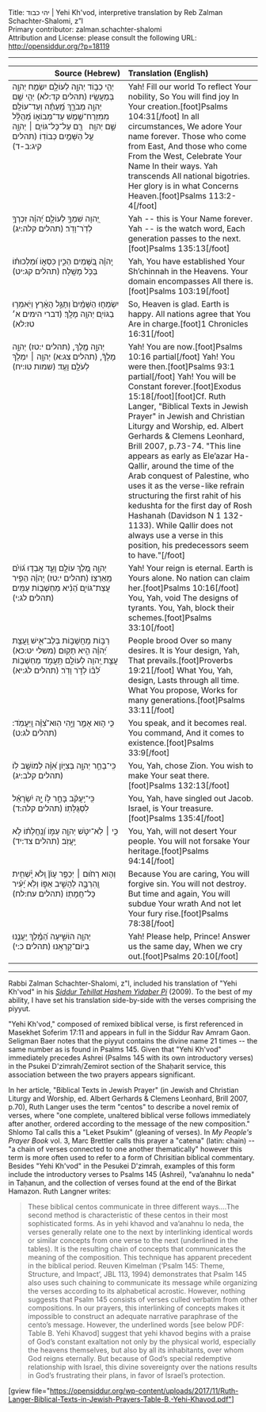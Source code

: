 <html>
<head></head>
<body>
Title: יהי כבוד | Yehi Kh'vod, interpretive translation by Reb Zalman Schachter-Shalomi, z”l<br />
Primary contributor: zalman.schachter-shalomi<br />
Attribution and License: please consult the following URL: <a href="http://opensiddur.org/?p=18119">http://opensiddur.org/?p=18119</a>
<p />
<hr />

<table style="margin-left: auto;margin-right: auto;" class="draggable">
<thead><tr><th id="x" style="text-align: right;">Source (Hebrew)</th><th style="text-align: left;">Translation (English)</th></tr></thead>
<tbody>
<tr>
<td style="vertical-align:top;" width="46%">
<div class="liturgy"><span lang="he">
יְהִ֤י כְב֣וֹד 
יְהוָ֣ה לְעוֹלָ֑ם 
יִשְׂמַ֖ח יְהוָ֣ה 
בְּמַעֲשָֽׂיו׃ <span class="citation">(תהלים קד:לא)</span>
יְהִ֤י שֵׁ֣ם יְהוָ֣ה מְבֹרָ֑ךְ 
מֵֽ֝עַתָּ֗ה וְעַד־עוֹלָֽם׃ 
מִמִּזְרַח־שֶׁ֥מֶשׁ 
עַד־מְבוֹא֑וֹ 
מְ֝הֻלָּ֗ל שֵׁ֣ם 
יְהוָֽה׃
&nbsp;
רָ֖ם עַל־כָּל־גּוֹיִ֥ם ׀ 
יְהוָ֑ה 
עַ֖ל הַשָּׁמַ֣יִם 
כְּבוֹדֽוֹ׃ <span class="citation">(תהלים קיג:ב-ד)</span>
</span></div>
</td>
 
<td style="vertical-align:top;" width="53%">
<div class="english">
Yah! Fill our world 
To reflect Your nobility,
So You will find joy 
In Your creation.[foot]Psalms 104:31[/foot]
In all circumstances,
We adore Your name forever.
Those who come from East,
And those who come 
From the West,
Celebrate Your Name 
In their ways.
Yah transcends 
All national bigotries.
Her glory is in what 
Concerns Heaven.[foot]Psalms 113:2-4[/foot]
</div></td>
</tr>


<tr>
<td style="vertical-align:top;" width="46%">
<div class="liturgy"><span lang="he">
יְ֭הוָה שִׁמְךָ֣ לְעוֹלָ֑ם 
יְ֝הוָ֗ה זִכְרְךָ֥ 
לְדֹֽר־וָדֹֽר׃ <span class="citation">(תהלים קלה:יג)</span>
</span></div>
</td>
 
<td style="vertical-align:top;" width="53%">
<div class="english">
Yah -- this is Your Name forever.
Yah -- is the watch word,
Each generation passes to the next.[foot]Psalms 135:13[/foot]
</div></td>
</tr>


<tr>
<td style="vertical-align:top;" width="46%">
<div class="liturgy"><span lang="he">
יְֽהוָ֗ה בַּ֭שָּׁמַיִם 
הֵכִ֣ין כִּסְא֑וֹ 
וּ֝מַלְכוּת֗וֹ 
בַּכֹּ֥ל מָשָֽׁלָה׃ <span class="citation">(תהלים קג:יט)</span>
</span></div>
</td>
 
<td style="vertical-align:top;" width="53%">
<div class="english">
Yah, You have established 
Your Sh’chinnah in the Heavens.
Your domain encompasses 
All there is.[foot]Psalms 103:19[/foot]
</div></td>
</tr>


<tr>
<td style="vertical-align:top;" width="46%">
<div class="liturgy"><span lang="he">
יִשְׂמְח֤וּ הַשָּׁמַֽ֨יִם֙ 
וְתָגֵ֣ל הָאָ֔רֶץ 
וְיֹֽאמְר֥וּ בַגּוֹיִ֖ם 
יְהוָ֥ה מָלָֽךְ׃ <span class="citation">(דברי הימים א׳ טז:לא)</span>
</span></div>
</td>
 
<td style="vertical-align:top;" width="53%">
<div class="english">
So, Heaven is glad.
Earth is happy.
All nations agree 
that You Are in charge.[foot]1 Chronicles 16:31[/foot]
</div></td>
</tr>


<tr>
<td style="vertical-align:top;" width="46%">
<div class="liturgy"><span lang="he">
יְהוָ֣ה מֶ֖לֶךְ, <span class="citation">(תהלים י:טז)</span>
יְהוָ֣ה מָלָךְ֘, <span class="citation">(תהלים צג:א)</span>
יְהוָ֥ה ׀ יִמְלֹ֖ךְ 
לְעֹלָ֥ם וָעֶֽד׃ <span class="citation">(שמות טו:יח)</span>
</span></div>
</td>
 
<td style="vertical-align:top;" width="53%">
<div class="english">
Yah! You are now.[foot]Psalms 10:16 partial[/foot]
Yah! You were then.[foot]Psalms 93:1 partial[/foot]
Yah! You will be
Constant forever.[foot]Exodus 15:18[/foot][foot]Cf. Ruth Langer, "Biblical Texts in Jewish Prayer" in Jewish and Christian Liturgy and Worship, ed. Albert Gerhards & Clemens Leonhard, Brill 2007, p.73-74. "This line appears as early as Ele’azar Ha-Qallir, around the time of the Arab conquest of Palestine, who uses it as the verse-like refrain structuring the first rahit of his kedushta for the first day of Rosh Hashanah (Davidson N 1 132-1133). While Qallir does not always use a verse in this position, his predecessors seem to have."[/foot]
</div></td>
</tr>


<tr>
<td style="vertical-align:top;" width="46%">
<div class="liturgy"><span lang="he">
יְהוָ֣ה מֶ֭לֶךְ עוֹלָ֣ם וָעֶ֑ד 
אָֽבְד֥וּ 
ג֝וֹיִ֗ם מֵֽאַרְצֽוֹ׃ <span class="citation">(תהלים י:טז)</span>
יְֽהוָ֗ה הֵפִ֥יר 
עֲצַת־גּוֹיִ֑ם 
הֵ֝נִ֗יא מַחְשְׁב֥וֹת עַמִּֽים׃ <span class="citation">(תהלים לג:י)</span>
</span></div>
</td>
 
<td style="vertical-align:top;" width="53%">
<div class="english">
Yah! Your reign is eternal.
Earth is Yours alone.
No nation can claim her.[foot]Psalms 10:16[/foot]
You, Yah, void 
The designs of tyrants.
You, Yah, block their schemes.[foot]Psalms 33:10[/foot]
</div></td>
</tr>


<tr>
<td style="vertical-align:top;" width="46%">
<div class="liturgy"><span lang="he">
רַבּ֣וֹת מַֽחֲשָׁב֣וֹת 
בְּלֶב־אִ֑ישׁ 
וַֽעֲצַ֥ת יְ֝הוָ֗ה
הִ֣יא תָקֽוּם׃ <span class="citation">(משלי יט:כא)</span>
עֲצַ֣ת יְ֭הוָה 
לְעוֹלָ֣ם תַּֽעֲמֹ֑ד 
מַחְשְׁב֥וֹת לִ֝בּ֗וֹ 
לְדֹ֣ר וָדֹֽר׃ <span class="citation">(תהלים לג:יא)</span>
</span></div>
</td>
 
<td style="vertical-align:top;" width="53%">
<div class="english">
People brood 
Over so many desires.
It is Your design, Yah, 
That prevails.[foot]Proverbs 19:21[/foot]
What You, Yah, design, 
Lasts through all time.
What You propose,
Works for many generations.[foot]Psalms 33:11[/foot]
</div></td>
</tr>


<tr>
<td style="vertical-align:top;" width="46%">
<div class="liturgy"><span lang="he">
כִּ֤י ה֣וּא אָמַ֣ר וַיֶּ֑הִי 
הֽוּא־צִ֝וָּ֗ה 
וַֽיַּעֲמֹֽד: <span class="citation">(תהלים לג:ט)</span>
</span></div>
</td>
 
<td style="vertical-align:top;" width="53%">
<div class="english">
You speak, and it becomes real.
You command, 
And it comes to existence.[foot]Psalms 33:9[/foot]
</div></td>
</tr>


<tr>
<td style="vertical-align:top;" width="46%">
<div class="liturgy"><span lang="he">
כִּֽי־בָחַ֣ר יְהוָ֣ה בְּצִיּ֑וֹן 
אִ֝וָּ֗הּ לְמוֹשָׁ֥ב לֽוֹ׃ <span class="citation">(תהלים קלב:יג)</span>
</span></div>
</td>
 
<td style="vertical-align:top;" width="53%">
<div class="english">
You, Yah, chose Zion.
You wish to make Your seat there.[foot]Psalms 132:13[/foot]
</div></td>
</tr>


<tr>
<td style="vertical-align:top;" width="46%">
<div class="liturgy"><span lang="he">
כִּֽי־יַֽעֲקֹ֗ב בָּחַ֣ר ל֣וֹ יָ֑הּ 
יִ֝שְׂרָאֵ֗ל לִסְגֻלָּתֽוֹ׃ <span class="citation">(תהלים קלה:ד)</span>
</span></div>
</td>
 
<td style="vertical-align:top;" width="53%">
<div class="english">
You, Yah, have singled out Jacob.
Israel, is Your treasure.[foot]Psalms 135:4[/foot]
</div></td>
</tr>


<tr>
<td style="vertical-align:top;" width="46%">
<div class="liturgy"><span lang="he">
כִּ֤י ׀ לֹֽא־יִטֹּ֣שׁ יְהוָ֣ה 
עַמּ֑וֹ 
וְ֝נַֽחֲלָת֗וֹ 
לֹ֣א יַֽעֲזֹֽב׃ <span class="citation">(תהלים צד:יד)</span>
</span></div>
</td>
 
<td style="vertical-align:top;" width="53%">
<div class="english">
You, Yah, will not desert 
Your people.
You will not forsake 
Your heritage.[foot]Psalms 94:14[/foot]
</div></td>
</tr>


<tr>
<td style="vertical-align:top;" width="46%">
<div class="liturgy"><span lang="he">
וְה֤וּא רַח֙וּם ׀ 
יְכַפֵּ֥ר עָוֹן֘ 
וְֽלֹא יַֽ֫שְׁחִ֥ית 
וְ֖הִרְבָּ֣ה 
לְהָשִׁ֣יב אַפּ֑וֹ 
וְלֹֽא יָ֝עִ֗יר כָּל־חֲמָתֽוֹ׃ <span class="citation">(תהלים עח:לח)</span>
</span></div>
</td>
 
<td style="vertical-align:top;" width="53%">
<div class="english">
Because You are caring, 
You will forgive sin.
You will not destroy.
But time and again,
You will subdue Your wrath
And not let Your fury rise.[foot]Psalms 78:38[/foot]
</div></td>
</tr>


<tr>
<td style="vertical-align:top;" width="46%">
<div class="liturgy"><span lang="he">
יְהוָ֥ה הוֹשִׁ֑יעָה 
הַ֝מֶּֽ֗לֶךְ 
יַֽעֲנֵ֥נוּ 
בְיוֹם־קָרְאֵֽנוּ׃ <span class="citation">(תהלים כ:י)</span>
</span></div>
</td>
 
<td style="vertical-align:top;" width="53%">
<div class="english">
Yah! Please help,
Prince!
Answer us the same day,
When we cry out.[foot]Psalms 20:10[/foot]
</div></td>
</tr>
</tbody></table>

<hr />

Rabbi Zalman Schachter-Shalomi, z"l, included his translation of "Yehi Kh'vod" in his <em><a href="https://opensiddur.org/siddurim/ha-ari/neo-hasidut/reb-zalmans-open-siddur-tehillat-hashem/">Siddur Tehillat Hashem Yidaber Pi</a></em> (2009). To the best of my ability, I have set his translation side-by-side with the verses comprising the piyyut.

"Yehi Kh'vod," composed of remixed biblical verse, is first referenced in Masekhet Soferim 17:11 and appears in full in the Siddur Rav Amram Gaon. Seligman Baer notes that the piyyut contains the divine name 21 times -- the same number as is found in Psalms 145. Given that "Yehi Kh'vod" immediately precedes Ashrei (Psalms 145 with its own introductory verses) in the Psukei D'zimrah/Zemirot section of the Shaḥarit service, this association between the two prayers appears significant.

In her article, "Biblical Texts in Jewish Prayer" (in Jewish and Christian Liturgy and Worship, ed. Albert Gerhards &amp; Clemens Leonhard, Brill 2007, p.70), Ruth Langer uses the term "centos" to describe a novel remix of verses, where "one complete, unaltered biblical verse follows immediately after another, ordered according to the message of the new composition." Shlomo Tal calls this a "Leket Psukim" (gleaning of verses). In <em>My People's Prayer Book</em> vol. 3, Marc Brettler calls this prayer a "catena" (latin: chain) -- "a chain of verses connected to one another thematically" however this term is more often used to refer to a form of Chrisitian biblical commentary. Besides "Yehi Kh'vod" in the Pesukei D'zimrah, examples of this form include the introductory verses to Psalms 145 (Ashrei), "va’anahnu lo neda" in Taḥanun, and the collection of verses found at the end of the Birkat Hamazon. Ruth Langner writes:

<blockquote>These biblical centos communicate in three different ways....The second method is characteristic of these centos in their most sophisticated forms. As in yehi khavod and va’anahnu lo neda, the verses generally relate one to the next by interlinking identical words or similar concepts from one verse to the next (underlined in the tables). It is the resulting chain of concepts that communicates the meaning of the composition. This technique has apparent precedent in the biblical period. Reuven Kimelman (‘Psalm 145: Theme, Structure, and Impact’, JBL 113, 1994) demonstrates that Psalm 145 also uses such chaining to communicate its message while organizing the verses according to its alphabetical acrostic. However, nothing suggests that Psalm 145 consists of verses culled verbatim from other compositions. In our prayers, this interlinking of concepts makes it impossible to construct an adequate narrative paraphrase of the cento’s message. However, the underlined words [see below PDF: Table B. Yehi Khavod] suggest that yehi khavod begins with a praise of God’s constant exaltation not only by the physical world, especially the heavens themselves, but also by all its inhabitants, over whom God reigns eternally. But because of God’s special redemptive relationship with Israel, this divine sovereignty over the nations results in God’s frustrating their plans, in favor of Israel’s protection.</blockquote>

[gview file="https://opensiddur.org/wp-content/uploads/2017/11/Ruth-Langer-Biblical-Texts-in-Jewish-Prayers-Table-B.-Yehi-Khavod.pdf"]
</body>
</html>